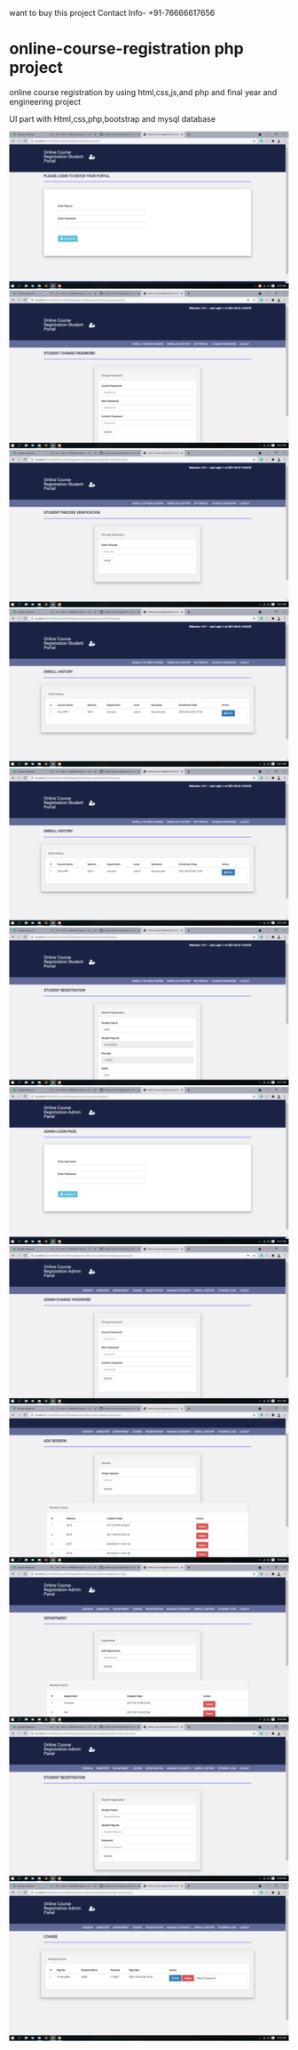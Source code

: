 want to buy this project Contact Info-  +91-76666617656

# online-course-registration php project 

online course registration by using html,css,js,and php and final year and engineering project 

UI part with Html,css,php,bootstrap and mysql database

![Image of user](https://github.com/8uraj/online-course-registration/blob/main/screens/Screenshot%20(1084).png)
![Image of user](https://github.com/8uraj/online-course-registration/blob/main/screens/Screenshot%20(1085).png)
![Image of user](https://github.com/8uraj/online-course-registration/blob/main/screens/Screenshot%20(1086).png)
![Image of user](https://github.com/8uraj/online-course-registration/blob/main/screens/Screenshot%20(1087).png)
![Image of user](https://github.com/8uraj/online-course-registration/blob/main/screens/Screenshot%20(1088).png)
![Image of user](https://github.com/8uraj/online-course-registration/blob/main/screens/Screenshot%20(1089).png)
![Image of user](https://github.com/8uraj/online-course-registration/blob/main/screens/Screenshot%20(1090).png)
![Image of user](https://github.com/8uraj/online-course-registration/blob/main/screens/Screenshot%20(1091).png)
![Image of user](https://github.com/8uraj/online-course-registration/blob/main/screens/Screenshot%20(1092).png)
![Image of user](https://github.com/8uraj/online-course-registration/blob/main/screens/Screenshot%20(1095).png)
![Image of user](https://github.com/8uraj/online-course-registration/blob/main/screens/Screenshot%20(1096).png)
![Image of user](https://github.com/8uraj/online-course-registration/blob/main/screens/Screenshot%20(1097).png)
